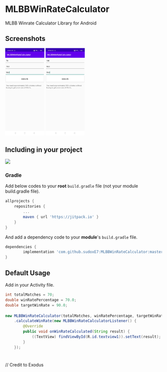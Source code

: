 # MLBBWinRateCalculator
MLBB Winrate Calculator Library for Android

## Screenshots
<p align="left">
<img src="/images/Screenshot_2023-10-31-07-01-34-88.jpg" width=25%/>
<img src="/images/Screenshot_2023-10-31-07-02-21-09_963a3a89f8f57c187f7ab51f689e160d.jpg" width=25%/>
</p>

## Including in your project
[![](https://jitpack.io/v/sudoxE7/MLBBWinRateCalculator.svg)](https://jitpack.io/#sudoxE7/MLBBWinRateCalculator)

### Gradle
Add below codes to your **root** `build.gradle` file (not your module build.gradle file).
```gradle
allprojects {
    repositories {
        ...
        maven { url 'https://jitpack.io' }
    }
}
```
And add a dependency code to your **module**'s `build.gradle` file.
```gradle
dependencies {
        implementation 'com.github.sudoxE7:MLBBWinRateCalculator:master-SNAPSHOT'
}
```

## Default Usage
Add in your Activity file.
```java
int totalMatches = 70;
double winRatePercentage = 70.0;
double targetWinRate = 90.0;

new MLBBWinRateCalculator(totalMatches, winRatePercentage, targetWinRate)
    .calculateWinRate(new MLBBWinRateCalculatorListener() {
        @Override
        public void onWinRateCalculated(String result) {
            ((TextView) findViewById(R.id.textview1)).setText(result);
        }
    });
```

#
// Credit to Exodus
